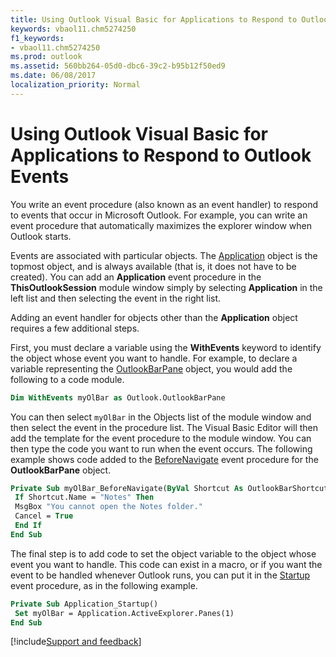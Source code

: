 ```yaml
---
title: Using Outlook Visual Basic for Applications to Respond to Outlook Events
keywords: vbaol11.chm5274250
f1_keywords:
- vbaol11.chm5274250
ms.prod: outlook
ms.assetid: 560bb264-05d0-dbc6-39c2-b95b12f50ed9
ms.date: 06/08/2017
localization_priority: Normal
---
```



# Using Outlook Visual Basic for Applications to Respond to Outlook Events

You write an event procedure (also known as an event handler) to respond to events that occur in Microsoft Outlook. For example, you can write an event procedure that automatically maximizes the explorer window when Outlook starts.

Events are associated with particular objects. The  [Application](../../../api/Outlook.Application.md) object is the topmost object, and is always available (that is, it does not have to be created). You can add an **Application** event procedure in the **ThisOutlookSession** module window simply by selecting **Application** in the left list and then selecting the event in the right list.

Adding an event handler for objects other than the **Application** object requires a few additional steps.

First, you must declare a variable using the **WithEvents** keyword to identify the object whose event you want to handle. For example, to declare a variable representing the [OutlookBarPane](../../../api/Outlook.OutlookBarPane.md) object, you would add the following to a code module.

```vb
Dim WithEvents myOlBar as Outlook.OutlookBarPane
```

You can then select  `myOlBar` in the Objects list of the module window and then select the event in the procedure list. The Visual Basic Editor will then add the template for the event procedure to the module window. You can then type the code you want to run when the event occurs. The following example shows code added to the [BeforeNavigate](../../../api/Outlook.OutlookBarPane.BeforeNavigate.md) event procedure for the **OutlookBarPane** object.

```vb
Private Sub myOlBar_BeforeNavigate(ByVal Shortcut As OutlookBarShortcut, Cancel As Boolean) 
 If Shortcut.Name = "Notes" Then 
 MsgBox "You cannot open the Notes folder." 
 Cancel = True 
 End If 
End Sub
```

The final step is to add code to set the object variable to the object whose event you want to handle. This code can exist in a macro, or if you want the event to be handled whenever Outlook runs, you can put it in the  [Startup](../../../api/Outlook.Application.Startup.md) event procedure, as in the following example.

```vb
Private Sub Application_Startup() 
 Set myOlBar = Application.ActiveExplorer.Panes(1) 
End Sub
```

[!include[Support and feedback](~/includes/feedback-boilerplate.md)]
